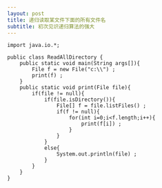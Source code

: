 ```yaml
---
layout: post
title: 递归读取某文件下面的所有文件名
subtitle: 初次见识递归算法的强大
---
```


	import java.io.*;

	public class ReadAllDirectory {
		public static void main(String args[]){
			File f = new File("c:\\") ;
			print(f) ;
		}
		public static void print(File file){
			if(file != null){
				if(file.isDirectory()){
					File[] f = file.listFiles() ;
					if(f != null){
						for(int i=0;i<f.length;i++){
							print(f[i]) ;
						}
					}
				}
				else{
					System.out.println(file) ;
				}
			}
		}
	}
